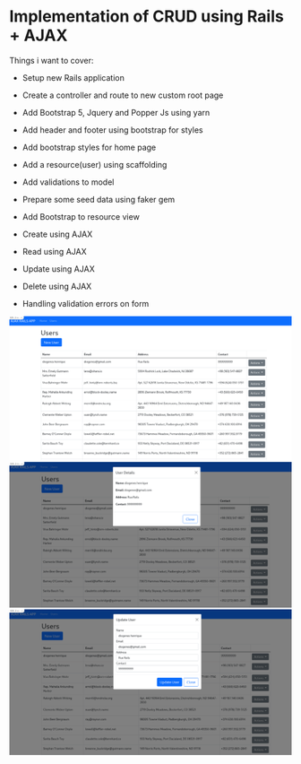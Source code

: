 # Implementation of CRUD using Rails + AJAX



Things i want to cover:

* Setup new Rails application

* Create a controller and route to new custom root page

* Add Bootstrap 5, Jquery and Popper Js using yarn

* Add header and footer using bootstrap for styles

* Add bootstrap styles for home page

* Add a resource(user) using scaffolding

* Add validations to model

* Prepare some seed data using faker gem

* Add Bootstrap to resource view

* Create using AJAX

* Read using AJAX

* Update using AJAX

* Delete using AJAX

* Handling validation errors on form

![Home Screen](https://github.com/diogeneshas/rails-ajax-crud/blob/d80e0a931e12e2cd733c0a4d138d4d4d1f88200e/public/Screenshot%20from%202021-12-07%2023-36-14.png) 
![Home Screen](https://github.com/diogeneshas/rails-ajax-crud/blob/d80e0a931e12e2cd733c0a4d138d4d4d1f88200e/public/Screenshot%20from%202021-12-07%2023-36-39.png) 
![Home Screen](https://github.com/diogeneshas/rails-ajax-crud/blob/d80e0a931e12e2cd733c0a4d138d4d4d1f88200e/public/Screenshot%20from%202021-12-07%2023-37-09.png) 
